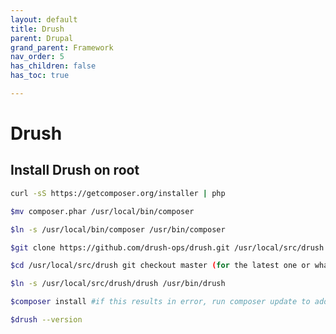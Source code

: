 ```yaml
---
layout: default
title: Drush
parent: Drupal
grand_parent: Framework
nav_order: 5
has_children: false
has_toc: true

---
```


# Drush

## Install Drush on root

```bash
curl -sS https://getcomposer.org/installer | php
```
```bash
$mv composer.phar /usr/local/bin/composer
```
```bash
$ln -s /usr/local/bin/composer /usr/bin/composer
```
```bash
$git clone https://github.com/drush-ops/drush.git /usr/local/src/drush
```
```bash
$cd /usr/local/src/drush git checkout master (for the latest one or whatever version you want)
```
```bash
$ln -s /usr/local/src/drush/drush /usr/bin/drush
```
```bash
$composer install #if this results in error, run composer update to add the dependencies
```

```bash
$drush --version 
```


